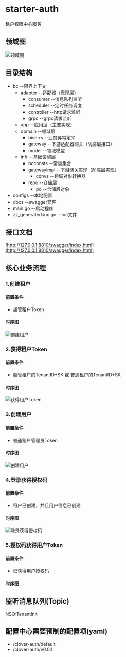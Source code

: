 # starter-auth

租户权限中心服务

## 领域图

![领域图](http://assets.processon.com/chart_image/63801d2de0b34d37c4690f61.png)

## 目录结构

- bc --限界上下文
    - adapter --适配器（表现层）
        - consumer --消息队列监听
        - scheduler --定时任务调度
        - controller --http请求监听
        - grpc --grpc请求监听
    - app --应用层（主要实现）
    - domain --领域层
        - biserrs --业务异常定义
        - gateway --下游适配器网关（防腐层接口）
        - model --领域模型
    - infr --基础设施层
        - bcconsts --常量集合
        - gatewayimpl --下游网关实现（防腐层实现）
            - convs --跨域对象转换器
        - repo --仓储层
            - po --仓储层对象
- configs --本地配置
- docs --swagger文件
- main.go --启动程序
- zz_generated.ioc.go --ioc文件

## 接口文档

[http://127.0.0.1:8810/swagger/index.html](http://127.0.0.1:8810/swagger/index.html)

## 核心业务流程

### 1.创建租户

#### 前置条件

- 超管租户Token

#### 时序图

![创建租户](http://www.plantuml.com/plantuml/proxy?cache=no&src=https://raw.githubusercontent.com/zhanjunjie2019/clover/master/starter-auth/docs/puml/tenant_create.puml)

### 2.获得租户Token

#### 前置条件

- 超管租户的TenantID+SK 或 普通租户的TenantID+SK

#### 时序图

![获得租户Token](http://www.plantuml.com/plantuml/proxy?cache=no&src=https://raw.githubusercontent.com/zhanjunjie2019/clover/master/starter-auth/docs/puml/tenant_token_create.puml)

### 3.创建用户

#### 前置条件

- 普通租户管理员Token

#### 时序图

![创建用户](http://www.plantuml.com/plantuml/proxy?cache=no&src=https://raw.githubusercontent.com/zhanjunjie2019/clover/master/starter-auth/docs/puml/user_create.puml)

### 4.登录获得授权码

#### 前置条件

- 租户已创建，并且用户信息已创建

#### 时序图

![登录获得授权码](http://www.plantuml.com/plantuml/proxy?cache=no&src=https://raw.githubusercontent.com/zhanjunjie2019/clover/master/starter-auth/docs/puml/user_authorization_code.puml)

### 5.授权码获得用户Token

#### 前置条件

- 已获得用户授权码

#### 时序图

## 监听消息队列(Topic)

NSQ:TenantInit

## 配置中心需要预制的配置项(yaml)

- /clover-auth/default
- /clover-auth/v0.0.1
